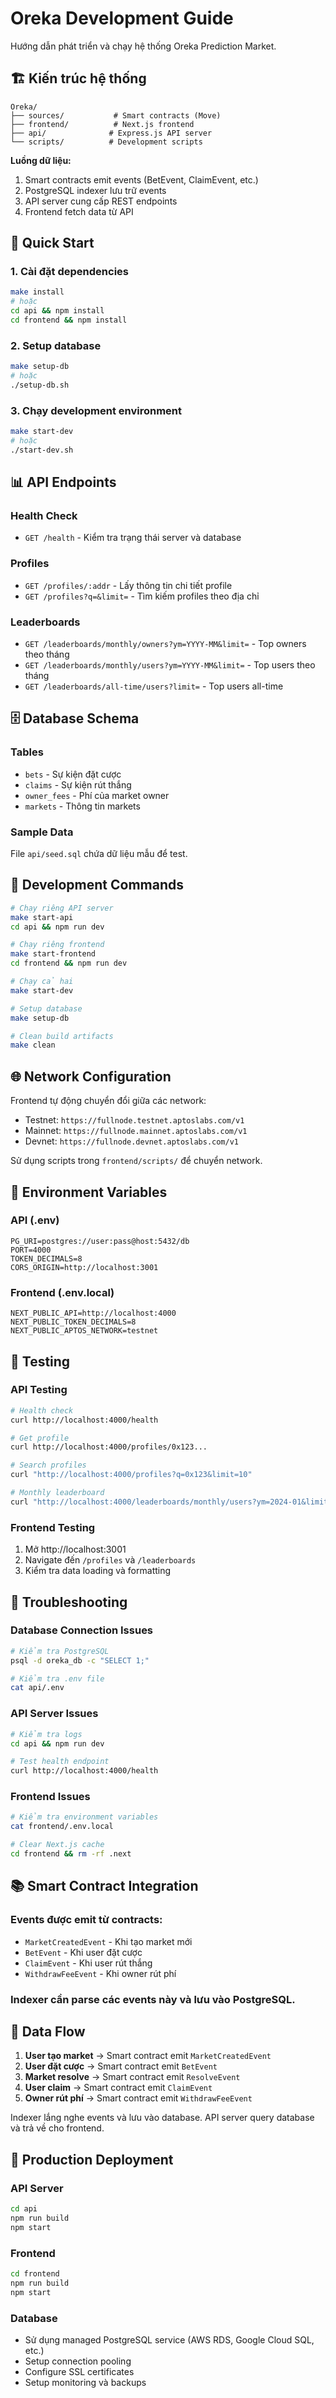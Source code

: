 # Oreka Development Guide

Hướng dẫn phát triển và chạy hệ thống Oreka Prediction Market.

## 🏗️ Kiến trúc hệ thống

```
Oreka/
├── sources/           # Smart contracts (Move)
├── frontend/          # Next.js frontend
├── api/              # Express.js API server
└── scripts/          # Development scripts
```

**Luồng dữ liệu:**
1. Smart contracts emit events (BetEvent, ClaimEvent, etc.)
2. PostgreSQL indexer lưu trữ events
3. API server cung cấp REST endpoints
4. Frontend fetch data từ API

## 🚀 Quick Start

### 1. Cài đặt dependencies
```bash
make install
# hoặc
cd api && npm install
cd frontend && npm install
```

### 2. Setup database
```bash
make setup-db
# hoặc
./setup-db.sh
```

### 3. Chạy development environment
```bash
make start-dev
# hoặc
./start-dev.sh
```

## 📊 API Endpoints

### Health Check
- `GET /health` - Kiểm tra trạng thái server và database

### Profiles
- `GET /profiles/:addr` - Lấy thông tin chi tiết profile
- `GET /profiles?q=&limit=` - Tìm kiếm profiles theo địa chỉ

### Leaderboards
- `GET /leaderboards/monthly/owners?ym=YYYY-MM&limit=` - Top owners theo tháng
- `GET /leaderboards/monthly/users?ym=YYYY-MM&limit=` - Top users theo tháng
- `GET /leaderboards/all-time/users?limit=` - Top users all-time

## 🗄️ Database Schema

### Tables
- `bets` - Sự kiện đặt cược
- `claims` - Sự kiện rút thắng
- `owner_fees` - Phí của market owner
- `markets` - Thông tin markets

### Sample Data
File `api/seed.sql` chứa dữ liệu mẫu để test.

## 🔧 Development Commands

```bash
# Chạy riêng API server
make start-api
cd api && npm run dev

# Chạy riêng frontend
make start-frontend
cd frontend && npm run dev

# Chạy cả hai
make start-dev

# Setup database
make setup-db

# Clean build artifacts
make clean
```

## 🌐 Network Configuration

Frontend tự động chuyển đổi giữa các network:
- Testnet: `https://fullnode.testnet.aptoslabs.com/v1`
- Mainnet: `https://fullnode.mainnet.aptoslabs.com/v1`
- Devnet: `https://fullnode.devnet.aptoslabs.com/v1`

Sử dụng scripts trong `frontend/scripts/` để chuyển network.

## 📝 Environment Variables

### API (.env)
```env
PG_URI=postgres://user:pass@host:5432/db
PORT=4000
TOKEN_DECIMALS=8
CORS_ORIGIN=http://localhost:3001
```

### Frontend (.env.local)
```env
NEXT_PUBLIC_API=http://localhost:4000
NEXT_PUBLIC_TOKEN_DECIMALS=8
NEXT_PUBLIC_APTOS_NETWORK=testnet
```

## 🧪 Testing

### API Testing
```bash
# Health check
curl http://localhost:4000/health

# Get profile
curl http://localhost:4000/profiles/0x123...

# Search profiles
curl "http://localhost:4000/profiles?q=0x123&limit=10"

# Monthly leaderboard
curl "http://localhost:4000/leaderboards/monthly/users?ym=2024-01&limit=10"
```

### Frontend Testing
1. Mở http://localhost:3001
2. Navigate đến `/profiles` và `/leaderboards`
3. Kiểm tra data loading và formatting

## 🐛 Troubleshooting

### Database Connection Issues
```bash
# Kiểm tra PostgreSQL
psql -d oreka_db -c "SELECT 1;"

# Kiểm tra .env file
cat api/.env
```

### API Server Issues
```bash
# Kiểm tra logs
cd api && npm run dev

# Test health endpoint
curl http://localhost:4000/health
```

### Frontend Issues
```bash
# Kiểm tra environment variables
cat frontend/.env.local

# Clear Next.js cache
cd frontend && rm -rf .next
```

## 📚 Smart Contract Integration

### Events được emit từ contracts:
- `MarketCreatedEvent` - Khi tạo market mới
- `BetEvent` - Khi user đặt cược
- `ClaimEvent` - Khi user rút thắng
- `WithdrawFeeEvent` - Khi owner rút phí

### Indexer cần parse các events này và lưu vào PostgreSQL.

## 🔄 Data Flow

1. **User tạo market** → Smart contract emit `MarketCreatedEvent`
2. **User đặt cược** → Smart contract emit `BetEvent`
3. **Market resolve** → Smart contract emit `ResolveEvent`
4. **User claim** → Smart contract emit `ClaimEvent`
5. **Owner rút phí** → Smart contract emit `WithdrawFeeEvent`

Indexer lắng nghe events và lưu vào database. API server query database và trả về cho frontend.

## 🚀 Production Deployment

### API Server
```bash
cd api
npm run build
npm start
```

### Frontend
```bash
cd frontend
npm run build
npm start
```

### Database
- Sử dụng managed PostgreSQL service (AWS RDS, Google Cloud SQL, etc.)
- Setup connection pooling
- Configure SSL certificates
- Setup monitoring và backups

